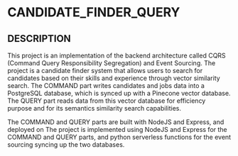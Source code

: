 # CANDIDATE_FINDER_QUERY

## DESCRIPTION

This project is an implementation of the backend architecture called CQRS (Command Query Responsibility Segregation) and Event Sourcing. The project is a candidate finder system that allows users to search for candidates based on their skills and experience through vector similarity search. 
The COMMAND part writes candidates and jobs data into a PostgreSQL database, which is synced up with a Pinecone vector database. The QUERY part reads data from this vector database for efficiency purpose and for its semantics similarity search capabilities.

The COMMAND and QUERY parts are built with NodeJS and Express, and deployed on 
The project is implemented using NodeJS and Express for the COMMAND and QUERY parts, and python serverless functions for the event sourcing syncing up the two databases.

